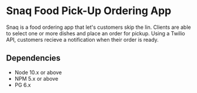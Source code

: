 # Snaq Food Pick-Up Ordering App
Snaq is a food ordering app that let's customers skip the lin. Clients are able to select one or more dishes and place an order for pickup. Using a Twilio API, customers recieve a notification when their order is ready.


## Dependencies

- Node 10.x or above
- NPM 5.x or above
- PG 6.x
